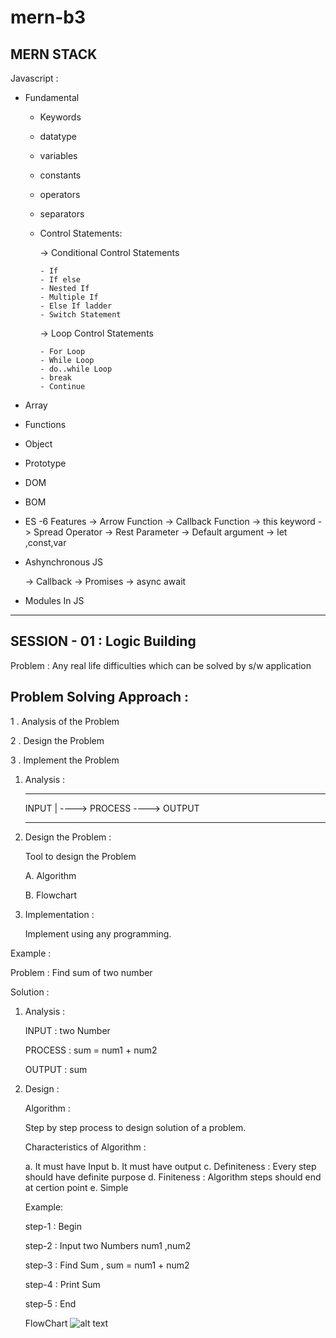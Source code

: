 # mern-b3

## MERN STACK

Javascript :

- Fundamental

  - Keywords
  - datatype
  - variables
  - constants
  - operators
  - separators
  - Control Statements:

    -> Conditional Control Statements

        - If
        - If else
        - Nested If
        - Multiple If
        - Else If ladder
        - Switch Statement

    -> Loop Control Statements

        - For Loop
        - While Loop
        - do..while Loop
        - break
        - Continue

- Array

- Functions

- Object

- Prototype

- DOM

- BOM

- ES -6 Features
  -> Arrow Function
  -> Callback Function
  -> this keyword
  -> Spread Operator
  -> Rest Parameter
  -> Default argument
  -> let ,const,var

- Ashynchronous JS

  -> Callback
  -> Promises
  -> async await

- Modules In JS

---

## SESSION - 01 : Logic Building

Problem : Any real life difficulties which can be solved by s/w application

## Problem Solving Approach :

1 . Analysis of the Problem

2 . Design the Problem

3 . Implement the Problem

1. Analysis :

   ***

   INPUT | ----> PROCESS ----> OUTPUT

   ***

2. Design the Problem :

   Tool to design the Problem

   A. Algorithm

   B. Flowchart

3. Implementation :

   Implement using any programming.

Example :

Problem : Find sum of two number

Solution :

1. Analysis :

   INPUT : two Number

   PROCESS : sum = num1 + num2

   OUTPUT : sum

2. Design :

   Algorithm :

   Step by step process to design solution of a problem.

   Characteristics of Algorithm :

   a. It must have Input
   b. It must have output
   c. Definiteness : Every step should have definite purpose
   d. Finiteness : Algorithm steps should end at certion point
   e. Simple

   Example:

   step-1 : Begin

   step-2 : Input two Numbers num1 ,num2

   step-3 : Find Sum , sum = num1 + num2

   step-4 : Print Sum

   step-5 : End

   FlowChart
   ![alt text](https://github.com/otz-training/mern-b3/blob/main/sum.png?raw=true)
